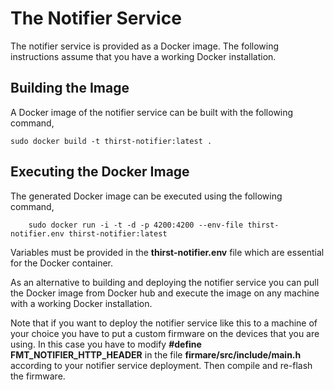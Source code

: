 The Notifier Service
====================

The notifier service is provided as a Docker image. The following instructions
assume that you have a working Docker installation.

Building the Image
------------------

A Docker image of the notifier service can be built with the following command,

    sudo docker build -t thirst-notifier:latest .

Executing the Docker Image
--------------------------
The generated Docker image can be executed using the following command,

        sudo docker run -i -t -d -p 4200:4200 --env-file thirst-notifier.env thirst-notifier:latest

Variables must be provided in the **thirst-notifier.env** file which are essential
for the Docker container.

As an alternative to building and deploying the notifier service you can pull the
Docker image from Docker hub and execute the image on any machine with a working
Docker installation.

Note that if you want to deploy the notifier service like this to a machine of
your choice you have to put a custom firmware on the devices that you are using.
In this case you have to modify **#define FMT_NOTIFIER_HTTP_HEADER** in the file
**firmare/src/include/main.h** according to your notifier service deployment.
Then compile and re-flash the firmware.
